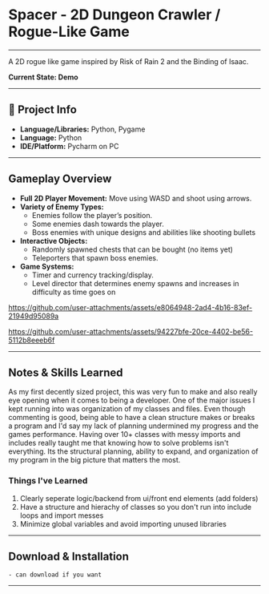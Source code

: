 # Spacer - 2D Dungeon Crawler / Rogue-Like Game
---
A 2D rogue like game inspired by Risk of Rain 2 and the Binding of Isaac. 

**Current State:  Demo**

---

## 📂 Project Info

- **Language/Libraries:** Python, Pygame
- **Language:** Python 
- **IDE/Platform:** Pycharm on PC

---

## Gameplay Overview

- **Full 2D Player Movement:** Move using WASD and shoot using arrows.  
- **Variety of Enemy Types:**  
  - Enemies follow the player’s position.  
  - Some enemies dash towards the player.  
  - Boss enemies with unique designs and abilities like shooting bullets
- **Interactive Objects:**  
  - Randomly spawned chests that can be bought (no items yet) 
  - Teleporters that spawn boss enemies.  
- **Game Systems:**  
  - Timer and currency tracking/display.  
  - Level director that determines enemy spawns and increases in difficulty as time goes on


https://github.com/user-attachments/assets/e8064948-2ad4-4b16-83ef-21949d95089a



https://github.com/user-attachments/assets/94227bfe-20ce-4402-be56-5112b8eeeb6f


---

## Notes & Skills Learned
As my first decently sized project, this was very fun to make and also really eye opening when it comes to being a developer. One of the major issues I kept running into
was organization of my classes and files. Even though commenting is good, being able to have a clean structure makes or breaks a program and I'd say my lack of planning
undermined my progress and the games performance. Having over 10+ classes with messy imports and includes really taught me that knowing how to solve problems isn't everything. 
Its the structural planning, ability to expand, and organization of my program in the big picture that matters the most.

### Things I've Learned
1. Clearly seperate logic/backend from ui/front end elements (add folders)
2. Have a structure and hierachy of classes so you don't run into include loops and import messes
3. Minimize global variables and avoid importing unused libraries

---

## Download & Installation

```- can download if you want ```

---

